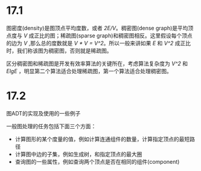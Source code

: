 # 17.1

图密度(density)是图顶点平均度数，或者 *2E/V*。稠密图(dense graph)是平均顶点度与 *V* 成正比的图；稀疏图(sparse graph)和稠密图相反。这里假设每个顶点的边为 *V* ,那么总的度数就是 *V * V = V^2*。所以一般来讲如果 *E* 和 *V^2* 成正比时，我们称该图为稠密图，否则就是稀疏图。

区分稠密图和稀疏图是开发有效率算法的关键所在，考虑算法复杂度为 *V^2* 和 *ElgE* ，明显第二个算法适合处理稀疏图，第一个算法适合处理稠密图。

# 17.2

图ADT的实现及使用的一些例子


一般图处理的任务包括下面三个方面：
- 计算图形的某个度量的值，例如计算连通组件的数量，计算指定顶点的最短路径
- 计算图中边的子集，例如生成树，和指定顶点的最大圈
- 查询图的一些属性，例如查询两个顶点是否在相同的组件(component)



